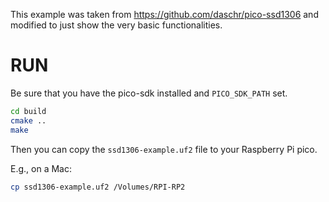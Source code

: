 This example was taken from https://github.com/daschr/pico-ssd1306
and modified to just show the very basic functionalities.

# RUN

Be sure that you have the pico-sdk installed and `PICO_SDK_PATH` set.

```bash
cd build
cmake ..
make
```

Then you can copy the `ssd1306-example.uf2` file to your Raspberry Pi pico.

E.g., on a Mac:
```bash
cp ssd1306-example.uf2 /Volumes/RPI-RP2
```
